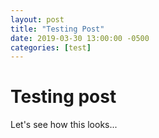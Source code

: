 ```yaml
---
layout: post
title: "Testing Post"
date: 2019-03-30 13:00:00 -0500
categories: [test]
---
```

# Testing post

Let's see how this looks...
